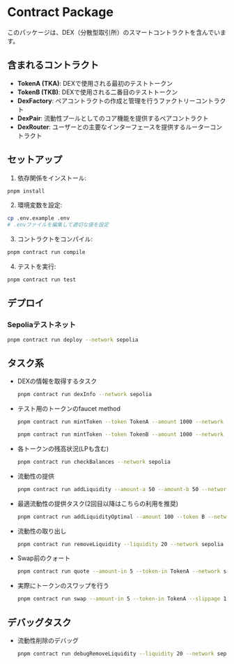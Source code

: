 # Contract Package

このパッケージは、DEX（分散型取引所）のスマートコントラクトを含んでいます。

## 含まれるコントラクト

- **TokenA (TKA)**: DEXで使用される最初のテストトークン
- **TokenB (TKB)**: DEXで使用される二番目のテストトークン  
- **DexFactory**: ペアコントラクトの作成と管理を行うファクトリーコントラクト
- **DexPair**: 流動性プールとしてのコア機能を提供するペアコントラクト
- **DexRouter**: ユーザーとの主要なインターフェースを提供するルーターコントラクト

## セットアップ

1. 依存関係をインストール:
```bash
pnpm install
```

2. 環境変数を設定:
```bash
cp .env.example .env
# .envファイルを編集して適切な値を設定
```

3. コントラクトをコンパイル:
```bash
pnpm contract run compile
```

4. テストを実行:
```bash
pnpm contract run test
```

## デプロイ

### Sepoliaテストネット

```bash
pnpm contract run deploy --network sepolia
```

## タスク系

- DEXの情報を取得するタスク

  ```bash
  pnpm contract run dexInfo --network sepolia
  ```

- テスト用のトークンのfaucet method

  ```bash
  pnpm contract run mintToken --token TokenA --amount 1000 --network sepolia

  pnpm contract run mintToken --token TokenB --amount 1000 --network sepolia
  ```

- 各トークンの残高状況(LPも含む)

  ```bash
  pnpm contract run checkBalances --network sepolia
  ```

- 流動性の提供

  ```bash
  pnpm contract run addLiquidity --amount-a 50 --amount-b 50 --network sepolia
  ```

- 最適流動性の提供タスク(2回目以降はこちらの利用を推奨)

  ```bash
  pnpm contract run addLiquidityOptimal --amount 100 --token B --network sepolia
  ```

- 流動性の取り出し

  ```bash
  pnpm contract run removeLiquidity --liquidity 20 --network sepolia
  ```

- Swap前のクォート

  ```bash
  pnpm contract run quote --amount-in 5 --token-in TokenA --network sepolia
  ```

- 実際にトークンのスワップを行う

  ```bash
  pnpm contract run swap --amount-in 5 --token-in TokenA --slippage 1 --network sepolia
  ```

## デバッグタスク

- 流動性削除のデバッグ

  ```bash
  pnpm contract run debugRemoveLiquidity --liquidity 20 --network sepolia
  ```
